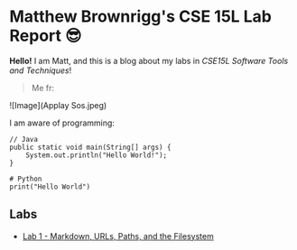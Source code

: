 # Matthew Brownrigg's CSE 15L Lab Report 😎

**Hello!** I am Matt, and this is a blog about my labs in *CSE15L Software Tools and Techniques*! 

>Me fr:

![Image](Applay Sos.jpeg)

I am aware of programming:
```
// Java
public static void main(String[] args) {
    System.out.println("Hello World!");
}

# Python
print("Hello World")
```


## Labs
- [Lab 1 - Markdown, URLs, Paths, and the Filesystem](https://thinkr3.github.io/cse15l-lab-reports/lab1.html) 
